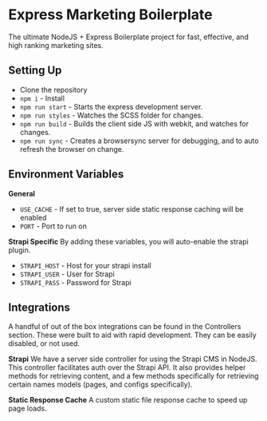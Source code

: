 # Express Marketing Boilerplate
The ultimate NodeJS + Express Boilerplate project for fast, effective, and high ranking marketing sites.

## Setting Up
- Clone the repository
- `npm i` - Install
- `npm run start` - Starts the express development server.
- `npm run styles` - Watches the SCSS folder for changes.
- `npm run build` - Builds the client side JS with webkit, and watches for changes.
- `npm run sync` - Creates a browsersync server for debugging, and to auto refresh the browser on change.

## Environment Variables

**General**
- `USE_CACHE` - If set to true, server side static response caching will be enabled
- `PORT` - Port to run on

**Strapi Specific** 
By adding these variables, you will auto-enable the strapi plugin.

- `STRAPI_HOST` - Host for your strapi install
- `STRAPI_USER` - User for Strapi
- `STRAPI_PASS` - Password for Strapi

## Integrations
A handful of out of the box integrations can be found in the Controllers section. These were built to aid with rapid development. They can be easily disabled, or not used. 

**Strapi**
We have a server side controller for using the Strapi CMS in NodeJS. This controller facilitates auth over the Strapi API. It also provides helper methods for retrieving content, and a few methods specifically for retrieving certain names models (pages, and configs specifically). 

**Static Response Cache**
A custom static file response cache to speed up page loads. 

